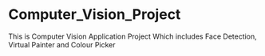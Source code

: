 # Computer_Vision_Project
This is Computer Vision Application Project Which includes Face Detection,
Virtual Painter and Colour Picker
